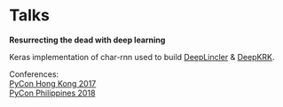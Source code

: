 Talks
=====

**Resurrecting the dead with deep learning** 

Keras implementation of char-rnn used to build [DeepLincler](https://twitter.com/deeplincler) & [DeepKRK](https://twitter.com/deepkrk).

Conferences:  
[PyCon Hong Kong 2017](http://pycon.hk/2017/topics/resurrecting-the-dead-with-deep-learning/)  
[PyCon Philippines 2018](https://pycon.python.ph)
